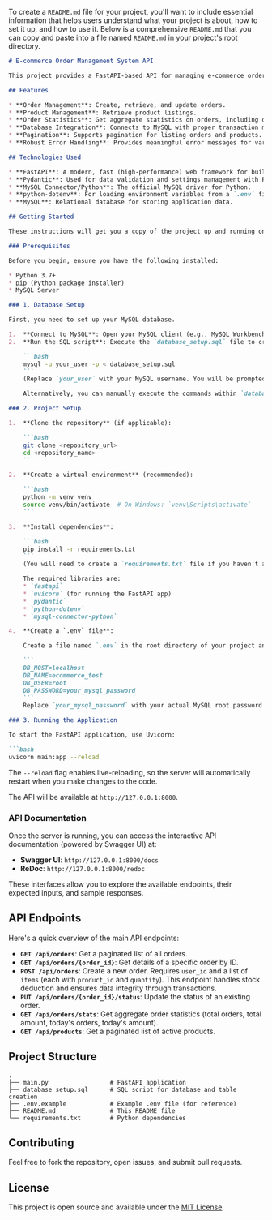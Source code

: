 To create a `README.md` file for your project, you'll want to include essential information that helps users understand what your project is about, how to set it up, and how to use it. Below is a comprehensive `README.md` that you can copy and paste into a file named `README.md` in your project's root directory.

````markdown
# E-commerce Order Management System API

This project provides a FastAPI-based API for managing e-commerce orders, products, and order statistics. It connects to a MySQL database to persist data.

## Features

* **Order Management**: Create, retrieve, and update orders.
* **Product Management**: Retrieve product listings.
* **Order Statistics**: Get aggregate statistics on orders, including daily totals.
* **Database Integration**: Connects to MySQL with proper transaction management for order creation to ensure data consistency.
* **Pagination**: Supports pagination for listing orders and products.
* **Robust Error Handling**: Provides meaningful error messages for various scenarios like insufficient stock, invalid inputs, and database errors.

## Technologies Used

* **FastAPI**: A modern, fast (high-performance) web framework for building APIs with Python 3.7+ based on standard Python type hints.
* **Pydantic**: Used for data validation and settings management with Python type hints.
* **MySQL Connector/Python**: The official MySQL driver for Python.
* **python-dotenv**: For loading environment variables from a `.env` file.
* **MySQL**: Relational database for storing application data.

## Getting Started

These instructions will get you a copy of the project up and running on your local machine for development and testing purposes.

### Prerequisites

Before you begin, ensure you have the following installed:

* Python 3.7+
* pip (Python package installer)
* MySQL Server

### 1. Database Setup

First, you need to set up your MySQL database.

1.  **Connect to MySQL**: Open your MySQL client (e.g., MySQL Workbench, command-line client).
2.  **Run the SQL script**: Execute the `database_setup.sql` file to create the `ecommerce_test` database and its tables.

    ```bash
    mysql -u your_user -p < database_setup.sql
    ```
    (Replace `your_user` with your MySQL username. You will be prompted for your password.)

    Alternatively, you can manually execute the commands within `database_setup.sql` in your MySQL client.

### 2. Project Setup

1.  **Clone the repository** (if applicable):

    ```bash
    git clone <repository_url>
    cd <repository_name>
    ```

2.  **Create a virtual environment** (recommended):

    ```bash
    python -m venv venv
    source venv/bin/activate  # On Windows: `venv\Scripts\activate`
    ```

3.  **Install dependencies**:

    ```bash
    pip install -r requirements.txt
    ```
    (You will need to create a `requirements.txt` file if you haven't already. You can generate one using `pip freeze > requirements.txt` after installing the necessary libraries.)

    The required libraries are:
    * `fastapi`
    * `uvicorn` (for running the FastAPI app)
    * `pydantic`
    * `python-dotenv`
    * `mysql-connector-python`

4.  **Create a `.env` file**:

    Create a file named `.env` in the root directory of your project and add your database connection details:

    ```
    DB_HOST=localhost
    DB_NAME=ecommerce_test
    DB_USER=root
    DB_PASSWORD=your_mysql_password
    ```
    Replace `your_mysql_password` with your actual MySQL root password or the password of the user you configured.

### 3. Running the Application

To start the FastAPI application, use Uvicorn:

```bash
uvicorn main:app --reload
````

The `--reload` flag enables live-reloading, so the server will automatically restart when you make changes to the code.

The API will be available at `http://127.0.0.1:8000`.

### API Documentation

Once the server is running, you can access the interactive API documentation (powered by Swagger UI) at:

  * **Swagger UI**: `http://127.0.0.1:8000/docs`
  * **ReDoc**: `http://127.0.0.1:8000/redoc`

These interfaces allow you to explore the available endpoints, their expected inputs, and sample responses.

## API Endpoints

Here's a quick overview of the main API endpoints:

  * **`GET /api/orders`**: Get a paginated list of all orders.
  * **`GET /api/orders/{order_id}`**: Get details of a specific order by ID.
  * **`POST /api/orders`**: Create a new order. Requires `user_id` and a list of `items` (each with `product_id` and `quantity`). This endpoint handles stock deduction and ensures data integrity through transactions.
  * **`PUT /api/orders/{order_id}/status`**: Update the status of an existing order.
  * **`GET /api/orders/stats`**: Get aggregate order statistics (total orders, total amount, today's orders, today's amount).
  * **`GET /api/products`**: Get a paginated list of active products.

## Project Structure

```
.
├── main.py                 # FastAPI application
├── database_setup.sql      # SQL script for database and table creation
├── .env.example            # Example .env file (for reference)
├── README.md               # This README file
└── requirements.txt        # Python dependencies
```

## Contributing

Feel free to fork the repository, open issues, and submit pull requests.

## License

This project is open source and available under the [MIT License](https://www.google.com/search?q=LICENSE).

```
```
